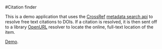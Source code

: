 #Citation finder

This is a demo application that uses the [CrossRef](http://crossref.org/) [metadata search api](http://search.labs.crossref.org/help/api) to resolve free text citations to DOIs.  If a citation is resolved, it is then sent off to a library [OpenURL](http://en.wikipedia.org/wiki/OpenURL) resolver to locate the online, full-text location of the item.  

[Demo](http://sleepy-island-6218.herokuapp.com/).  
